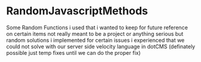# RandomJavascriptMethods
Some Random Functions i used that i wanted to keep for future reference on certain items not really meant to be a project or anything serious but random solutions i implemented for certain issues i experienced that we could not solve with our server side velocity language in dotCMS (definately possible just temp fixes until we can do the proper fix)



